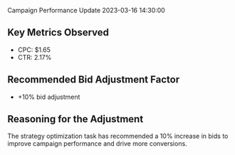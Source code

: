 Campaign Performance Update
2023-03-16 14:30:00

Key Metrics Observed
-------------------

* CPC: $1.65
* CTR: 2.17%

Recommended Bid Adjustment Factor
---------------------------------

* +10% bid adjustment

Reasoning for the Adjustment
------------------------------

The strategy optimization task has recommended a 10% increase in bids to improve campaign performance and drive more conversions.